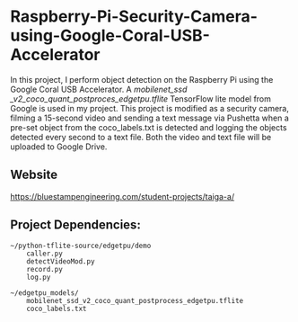 # Raspberry-Pi-Security-Camera-using-Google-Coral-USB-Accelerator

In this project, I perform object detection on the
Raspberry Pi using the Google Coral USB Accelerator. A *mobilenet_ssd
_v2_coco_quant_postproces_edgetpu.tflite* TensorFlow lite model from
Google is used in my project. This project is modified as a security
camera, filming a 15-second video and sending a text message via Pushetta
when a pre-set object from the coco_labels.txt is detected and logging
the objects detected every second to a text file. Both the video and 
text file will be uploaded to Google Drive. 
	
## Website
https://bluestampengineering.com/student-projects/taiga-a/
	
## Project Dependencies:

	~/python-tflite-source/edgetpu/demo
		caller.py
		detectVideoMod.py
		record.py
		log.py
		
	~/edgetpu_models/
		mobilenet_ssd_v2_coco_quant_postprocess_edgetpu.tflite
		coco_labels.txt
